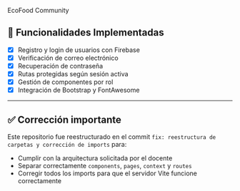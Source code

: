 

EcoFood Community

## 🚀 Funcionalidades Implementadas

- [x] Registro y login de usuarios con Firebase
- [x] Verificación de correo electrónico
- [x] Recuperación de contraseña
- [x] Rutas protegidas según sesión activa
- [x] Gestión de componentes por rol
- [x] Integración de Bootstrap y FontAwesome

---

## ✅ Corrección importante

Este repositorio fue reestructurado en el commit `fix: reestructura de carpetas y corrección de imports` para:
- Cumplir con la arquitectura solicitada por el docente
- Separar correctamente `components`, `pages`, `context` y `routes`
- Corregir todos los imports para que el servidor Vite funcione correctamente
